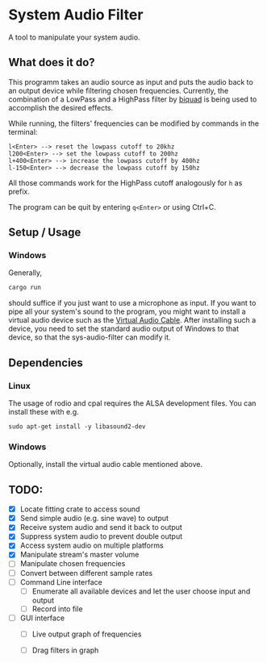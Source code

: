# System Audio Filter

A tool to manipulate your system audio.

## What does it do?

This programm takes an audio source as input and puts the audio back to an output device
while filtering chosen frequencies. Currently, the combination of a LowPass and a
HighPass filter by [biquad](https://docs.rs/biquad/0.4.1/biquad/)
is being used to accomplish the desired effects.

While running, the filters' frequencies can be modified by commands in the terminal:
```
l<Enter> --> reset the lowpass cutoff to 20khz
l200<Enter> --> set the lowpass cutoff to 200hz
l+400<Enter> --> increase the lowpass cutoff by 400hz
l-150<Enter> --> decrease the lowpass cutoff by 150hz
```
All those commands work for the HighPass cutoff analogously for `h` as prefix.

The program can be quit by entering `q<Enter>` or using Ctrl+C.


## Setup / Usage

### Windows
Generally,
```powershell
cargo run
```
should suffice if you just want to use a microphone as input. If you want to pipe all your
system's sound to the program, you might want to install a virtual audio device such as the
[Virtual Audio Cable](https://vb-audio.com/Cable/). After installing such a device, you need to set the standard
audio output of Windows to that device, so that the sys-audio-filter can modify it.


## Dependencies

### Linux
The usage of rodio and cpal requires the ALSA development files. You can install these with e.g.
```
sudo apt-get install -y libasound2-dev
```

### Windows
Optionally, install the virtual audio cable mentioned above.


## TODO:

- [x] Locate fitting crate to access sound
- [x] Send simple audio (e.g. sine wave) to output
- [x] Receive system audio and send it back to output
- [x] Suppress system audio to prevent double output
- [x] Access system audio on multiple platforms
- [x] Manipulate stream's master volume
- [ ] Manipulate chosen frequencies
- [ ] Convert between different sample rates
- [ ] Command Line interface
  - [ ] Enumerate all available devices and let the user choose input and output
  - [ ] Record into file
- [ ] GUI interface
  - [ ] Live output graph of frequencies
  - [ ] Drag filters in graph

